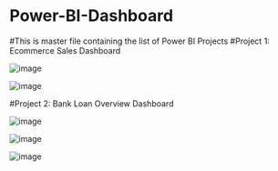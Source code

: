 # Power-BI-Dashboard
#This is master file containing the list of Power BI Projects
#Project 1: Ecommerce Sales Dashboard

![image](https://github.com/user-attachments/assets/da7f7485-e86a-47c2-8031-7d92440f4d33)

![image](https://github.com/user-attachments/assets/bd3751e3-0216-4910-ac39-31fcc927d996)


#Project 2: Bank Loan Overview Dashboard

![image](https://github.com/user-attachments/assets/b0e60047-ee5f-4bbd-aa83-8d3b0770082f)

![image](https://github.com/user-attachments/assets/55194b2a-d93e-4d99-bfb6-246d59ff1d88)

![image](https://github.com/user-attachments/assets/f21739c9-22d9-4ff8-8579-65ed123eaf9e)

